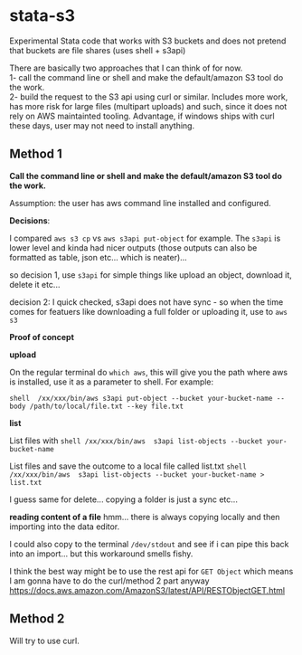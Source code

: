# stata-s3
Experimental Stata code that works with S3 buckets  and does not pretend that buckets are file shares (uses shell + s3api)

There are basically two approaches that I can think of for now.  
1- call the command line or shell and make the default/amazon S3 tool do the work.  
2- build the request to the S3 api using curl or similar. Includes more work, has more risk for large files (multipart uploads) and such, since it does not rely on AWS maintainted tooling. Advantage, if windows ships with curl these days, user may not need to install anything.

## Method 1

**Call the command line or shell and make the default/amazon S3 tool do the work.**

Assumption: the user has aws command line installed and configured.

**Decisions**:

I compared `aws s3 cp` vs `aws s3api put-object` for example. The `s3api` is lower level and kinda had nicer outputs (those outputs can also be formatted as table, json etc... which is neater)... 

so decision 1, use `s3api` for simple things like upload an object, download it, delete it etc...

decision 2: I quick checked, s3api does not have sync - so when the time comes for featuers like downloading a full folder or uploading it, use to `aws s3`

**Proof of concept**

**upload**

On the regular terminal do `which aws`, this will give you the path where aws is installed, use it as a parameter to shell. For example:

`shell  /xx/xxx/bin/aws s3api put-object --bucket your-bucket-name --body /path/to/local/file.txt --key file.txt`

**list**

List files with `shell /xx/xxx/bin/aws  s3api list-objects --bucket your-bucket-name`

List files and save the outcome to a local file called list.txt `shell /xx/xxx/bin/aws  s3api list-objects --bucket your-bucket-name > list.txt`

I guess same for delete... copying a folder is just a sync etc... 

**reading content of a file**
hmm... there is always copying locally and then importing into the data editor.

I could also copy to the terminal `/dev/stdout` and see if i can pipe this back into an import... but this workaround smells fishy.

I think the best way might be to use the rest api for `GET Object` which means I am gonna have to do the curl/method 2 part anyway https://docs.aws.amazon.com/AmazonS3/latest/API/RESTObjectGET.html

## Method 2

Will try to use curl.
